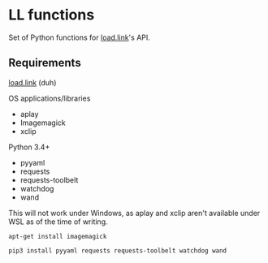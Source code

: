# LL functions

Set of Python functions for [load.link](https://github.com/deuiore/load.link)'s API.


## Requirements

[load.link](https://github.com/deuiore/load.link) (duh)

OS applications/libraries

- aplay
- Imagemagick
- xclip

Python 3.4+

- pyyaml
- requests
- requests-toolbelt
- watchdog
- wand

This will not work under Windows, as aplay and xclip aren't available under WSL as of the time of writing.

```
apt-get install imagemagick
```

```
pip3 install pyyaml requests requests-toolbelt watchdog wand
```
